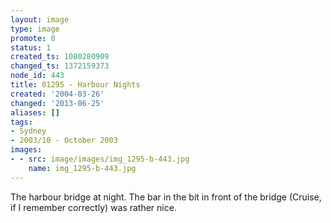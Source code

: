 ```yaml
---
layout: image
type: image
promote: 0
status: 1
created_ts: 1080280909
changed_ts: 1372159373
node_id: 443
title: 01295 - Harbour Nights
created: '2004-03-26'
changed: '2013-06-25'
aliases: []
tags:
- Sydney
- 2003/10 - October 2003
images:
- - src: image/images/img_1295-b-443.jpg
    name: img_1295-b-443.jpg
---
```

The harbour bridge at night.  The bar in the bit in front of the bridge (Cruise, if I remember correctly) was rather nice.
